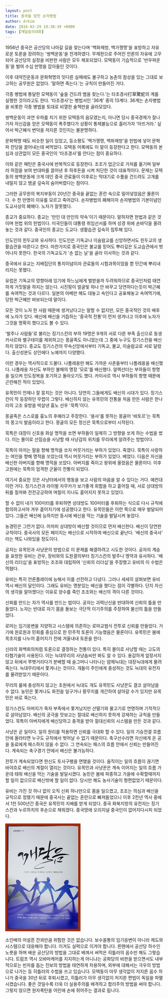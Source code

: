 ```yaml
---
layout: post
title: 중국을 망친 손자병법
author: drkim
date: 2016-02-29 19:38:39 +0900
tags: [깨달음의대화]
---
```

1956년 중국은 공산당의 나아갈 길을 찾는다며 '백화제방, 백가쟁명'을 표방하고 자유로운 토론을 장려하는 '쌍백운동'을 전개하였다. 무제한으로 주어진 언론의 자유에 고무되어 공산당의 실정을 비판한 사람은 모두 체포되었다. 모택동이 기습적으로 '반우파운동'을 벌여 수십 만명을 잡아들인 것이다. 

  


이후 대약진운동과 문화혁명의 잇다른 실패에도 불구하고 농촌의 참상을 있는 그대로 보고하는 공무원은 없었다. '말하면 죽는다.'는 규칙이 만들어진 거다. 

  


각종 병법에 통달한 모택동이 '숲을 건드려 뱀을 찾는다.'는 타초경사打草驚蛇의 계를 실행한 것이라고도 한다. '타초경사'는 병법서인 '36계' 중의 13계다. 36계는 손자병법을 비롯한 각종 병법을 토대로 비열한 술책만을 골라모았다. 

  


쌍백운동이 과연 우파를 치기 위한 모택동의 음모였는지, 아니면 당시 중국경제가 잘나가자 자신감을 얻은 모택동이 폭주했다가 상황이 통제불능으로 흘러가자 '아뜨거라.' 싶어서 박근혜식 변덕을 저지른 것인지는 불분명하다. 

  


문화혁명 때도 비슷한 일이 있었고, 등소평도 '백가쟁명, 백화제방'을 헌법에 넣어 문혁파 잔당을 끌어내는데 써먹었다. 모택동 어록에도 이 말이 등장한다고 한다. 모택동의 본심과 상관없이 모든 중국인이 '타초경사'를 안다는 점이 중요하다. 

  


이와 같은 패턴은 중국사에 반복적으로 등장한다. 조조가 업군으로 거처를 옮기며 일부러 허점을 보여 반대파를 끌어낸 후 하후돈을 시켜 처단한 것이 대표적이다. 문제는 모택동의 쌍백운동에 크게 데인 중국 관료들이 이후로는 막대기로 수풀을 건드려도 고개를 내밀지 않고 뱀굴 깊숙히 숨어버렸다는 점이다. 

  


그러한 공무원의 복지부동이 20년간 중국을 끝없는 혼란 속으로 밀어넣었음은 물론이다. 수 천 만명이 이유를 모르고 죽어갔다. 손자병법의 폐해이자 손자병법의 기본이념인 도교사상의 폐해다. 노자가 잘못했다. 

  


종교가 중요하다. 종교는 '만인 대 만인의 약속'이기 때문이다. 말하자면 헌법과 같은 것이며 헌법 위의 헌법이다. 미국인들이 대통령 취임선서를 하며 성경 위에 손바닥을 올려놓는 것과 같다. 중국인의 종교는 도교다. 생활습관 깊숙히 침투해 있다. 

  


인도인의 힌두교와 유사하다. 인도인은 기독교나 이슬람교를 신앙하면서도 힌두교의 생활습관을 따른다고 한다. 마찬가지로 중국인은 불교를 믿어도 뿌리깊은 도교습관에서 벗어나지 못한다. 한국의 기독교도가 '손 없는 날'을 골라 이사하는 것과 같다. 

  


중국에서 유교는 지배집단의 통치이념이자 관료들의 시험과목이었을 뿐 민간에 뿌리내리지는 못했다. 

  


유럽은 기독교의 영향아래 있기에 하느님에게 벌받을까 두려워하므로 중국인처럼 태연하게 거짓말을 하지는 않는다. 시진핑이 얼굴빛 하나 안 바꾸고 당연하다는듯이 박근혜를 속여먹는 것과 다르다. 일본의 아베만 해도 대놓고 속인다고 공표해놓고 속여먹기에, 당한 박근혜만 바보되는데 말이다. 

  


모든 것이 노자 한 사람 때문에 생겨났다고는 말할 수 없지만, 모든 중국적인 것의 배후에 노자가 있다. 배신에 배신을 거듭하는 '중국적 전통'이 먼저 생겨나고 이후에 노자가 그것을 명확히 했다고도 볼 수 있다. 

  


'발주나 사람들'로 불리는 징기스칸의 부하 19명은 9개의 서로 다른 부족 출신으로 동생 카사르와 벨구테이를 제외하고는 몽골족도 아니었는데 그 중에 누구도 징기스칸을 배신하지 않았다. 종교도 징기스칸의 무속신앙에서부터 기독교, 불교, 이슬람교로 서로 달랐다. 출신성분도 상인에다 노예까지 다양했다. 

  


이런 경우는 역사적으로 드물다. 나폴레옹만 해도 가까운 사촌들부터 나폴레옹을 배신했다. 나폴레옹 자신도 부하인 불패의 명장 '모로'를 배신했다. 알렉산더는 부하들이 항명을 일으켜 인도정복을 포기하고 돌아오기도 했다. 카이사르 역시 부하들의 항명 때문에 곤란해진 적이 있었다. 

  


유목민이 언제나 잘 뭉치는 것은 아니다. 당연히 그들에게도 배신의 시대가 있다. 징기스칸이 막 등장하던 무렵이 그렇다. 배신하지 않는 유목민의 전통을 처음 만든 사람은 한나라의 고조 유방을 박살낸 흉노 선우 '묵특'이다. 

  


몽골족은 스스로를 흉노의 후예라고 주장한다. '용사'를 뜻하는 몽골어 '바토르'는 묵특의 몽고식 발음이라고 한다. 몽골의 모든 정신은 묵특으로부터 시작된다. 

  


묵특은 대장이 신호용 화살 명적을 쏘면 부하들이 일제히 그 방향을 쏘게 하는 수법을 썼다. 이는 몰이로 산짐승을 사냥할 때 사냥감의 위치를 무리에게 알려주는 방법이다. 

  


묵특이 아끼는 말을 향해 명적을 쏘자 머뭇거리는 부하가 있었다. 죽였다. 묵특이 사랑하는 여인을 향해 명적을 쏘았는데 역시 머뭇거리는 부하가 있었다. 베었다. 다음은 자신을 배신한 아버지를 향해 명적을 쏘았다. 아버지를 죽이고 왕위에 올랐음은 물론이다. 이후 고원에는 묵특의 엄격한 군율이 전통이 되었다. 

  


여기서 중요한 것은 사냥터에서의 행동을 보고 사람의 마음을 알 수 있다는 거다. 예컨대 이런 거다. 징기스칸과 라이벌 자무카가 보기좋게 회합을 하고 흩어질 때, 서로 상대방의 뒤를 칠까봐 전전긍긍하여 며칠이 지나도 흩어지지 못하고 있었다. 

  


할 수 없이 내가 100미터를 후퇴하면 상대방도 100미터를 후퇴하는 식으로 다시 규칙에 합의하고서야 겨우 흩어지기에 성공했다고 한다. 유목민들은 이런 쪽으로 매우 발달되어 있다. 그들은 배신에 능하지만 동시에 배신을 막는 기술을 발달시켜 놓았다. 

  


농경민은 그런거 없다. 어차피 상대방이 배신할 것이므로 먼저 배신한다. 배신이 당연한 규칙이다. 중국사의 모든 페이지는 배신으로 시작하여 배신으로 끝난다. '배신의 중국사' 라는 책도 나와있을 정도이다. 

  


공자는 유목민과 사냥꾼의 방법으로 이 문제를 해결하려고 시도한 것이다. 공자의 계승을 표방한 유비는 관우, 장비와의 도원결의부터 징기스칸의 발주나 맹약과 유사하다. '배신의 리더십'을 표방하는 조조와 대립하여 '신뢰의 리더십'을 주장했고 유비의 이 수법은 먹혔다. 

  


유비는 특히 언론플레이에 능해서 이를 선전하고 다녔다. 그러나 세세히 살펴보면 유비 역시 배신의 달인이다. 그래도 유비는 명분있는 배신을 했다는 점이 각별하다. 단지 자신의 생각을 알아챘다는 이유로 양수를 죽인 조조와는 배신의 격이 다른 것이다. 

  


신뢰를 만드는 자가 역사를 만드는 법이다. 공자는 괴력난신을 반대하여 신뢰의 틀을 만들었다. 노자는 반대로 자기 몸을 돌보는 극단적 이기주의를 주장하여 불신의 틀을 만들었다. 

  


로마는 임기응변을 지양하고 시스템에 의존하는 로마교범식 전투로 신뢰를 만들었다. 거기에 원로원과 민회를 중심으로 한 민주적 토론이 기능했음은 물론이다. 유목민은 봄에 목초지를 나누어 흩어지기 전에 겨울내내 토론을 한다. 

  


신라의 화백회의처럼 토론으로 결정하는 전통이 있다. 특히 몰이로 사냥할 때는 고도의 타협기술이 사용된다. 이는 늑대무리의 사냥솜씨만 봐도 알 수 있다. 용감하게 앞장서지 않고 뒤에서 쭈볏거리다가 분배할 때 슬그머니 나타나는 얌체늑대는 대장늑대에게 물려죽는다. 늑대무리에서 쫓겨나는 것이다. 개들이 주인에게 충성하는 것도 늑대의 유전자를 물려받았기 때문이다. 

  


무리의 룰에 충성하지 않고는 초원에서 늑대도 개도 유목민도 사냥꾼도 결코 살아남을 수 없다. 농민은 쫓겨나도 화전을 일구거나 황무지를 개간하여 살아갈 수가 있지만 유목민은 바로 죽는다. 

  


징기스칸도 아버지가 죽자 부족에서 쫓겨났지만 산딸기와 물고기로 연명하며 기적적으로 살아남았다. 배신의 궁극을 맛보고는 절대로 배신하지 못하게 강제하는 규칙을 만들었다. 묵특이 아버지에게 배신당하고 충격을 받아 절대신뢰의 시스템을 만든 것과 같다. 

  


사냥은 곧 일이다. 일의 원리를 적용하면 신뢰를 극대화 할 수 있다. 일의 기승전결 흐름 안에 올라타면 누구도 규칙에서 벗어날 수 없기 때문이다. 축구선수라면 자신에게 온 공을 동료에게 패스하지 않을 수 없다. 그 연속되는 패스의 흐름 안에서 신뢰는 만들어진다. 계속되는 축구경기 안에서 배신은 불가능하다. 

  


전투가 계속되었다면 한신도 토사구팽을 면했을 것이다. 움직이는 일의 흐름이 끊기면 바야흐로 배신의 계절이 열리는 것이다. 유목민과 사냥꾼은 계속 이어지는 일의 흐름 가운데 태워 배신을 막는 기술을 발달시켰다. 농민은 봄에 파종하고 가을에 수확할때까지 할 일이 없으므로 배신밖에 할 일이 없다. 당시만 해도 농사기술이 형편없었기 때문이다. 

  


유비는 가진 것 하나 없이 오직 신뢰 하나만으로 몸을 일으켰고, 조조는 의심과 배신을 규칙으로 정했기 때문에 중국사는 끝없는 혼란으로 빠져들었으니 이후 2천년 역사 중에서 1천 500년간 중국은 유목민의 지배를 받게 되었다. 중국 화북지방의 유전자는 징기스칸과 누르하치의 후손으로 채워졌다. 중국땅에 오리지널 중국인이 없어지다시피 되었다. 

  




  



 
![](/files/attach/images/198/562/680/aDSC01523.JPG) 

  


소인배의 어설픈 잔꾀만큼 위험한 것은 없습니다. 보수꼴통의 임기응변이 아니라 제도와 시스템으로 대응해야 합니다. 이겨도 실력으로 이겨야 합니다. 뮌헨에서 공산당 하수인 노릇을 하며 배운 공산당의 방법을 그대로 베껴서 써먹은 히틀러의 꼼수만 해도 그렇습니다. 트럼프 역시 오바마케어를 지지하는게 아니냐는 공화당의 비판을 받으면서도 내부적으로는 빈자를 돕는 진보의 방법을 태연하게 차용하며, 외부에 대해서는 극우의 방법으로 나가는 등 히틀러의 수법을 쓰고 있습니다. 모택동이 아무 생각없이 저지른 꼼수 하나가 중국을 30년 뒤로 후퇴시켰고, 히틀러가 아무 생각없이 저지른 편법이 독일을 파멸시켰습니다. 좋은 것일수록 더욱 더 실용주의를 배격하고 합리주의 방법을 써야 합니다. 그렇지 않으면 원자폭탄을 어린애 손에 쥐어주는 결과로 됩니다.